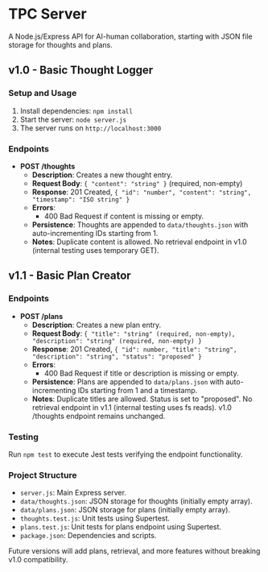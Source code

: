 # TPC Server

A Node.js/Express API for AI-human collaboration, starting with JSON file storage for thoughts and plans.

## v1.0 - Basic Thought Logger

### Setup and Usage
1. Install dependencies: `npm install`
2. Start the server: `node server.js`
3. The server runs on `http://localhost:3000`

### Endpoints
- **POST /thoughts**
  - **Description**: Creates a new thought entry.
  - **Request Body**: `{ "content": "string" }` (required, non-empty)
  - **Response**: 201 Created, `{ "id": "number", "content": "string", "timestamp": "ISO string" }`
  - **Errors**:
    - 400 Bad Request if content is missing or empty.
  - **Persistence**: Thoughts are appended to `data/thoughts.json` with auto-incrementing IDs starting from 1.
  - **Notes**: Duplicate content is allowed. No retrieval endpoint in v1.0 (internal testing uses temporary GET).

## v1.1 - Basic Plan Creator

### Endpoints
- **POST /plans**
  - **Description**: Creates a new plan entry.
  - **Request Body**: `{ "title": "string" (required, non-empty), "description": "string" (required, non-empty) }`
  - **Response**: 201 Created, `{ "id": number, "title": "string", "description": "string", "status": "proposed" }`
  - **Errors**:
    - 400 Bad Request if title or description is missing or empty.
  - **Persistence**: Plans are appended to `data/plans.json` with auto-incrementing IDs starting from 1 and a timestamp.
  - **Notes**: Duplicate titles are allowed. Status is set to "proposed". No retrieval endpoint in v1.1 (internal testing uses fs reads). v1.0 /thoughts endpoint remains unchanged.

### Testing
Run `npm test` to execute Jest tests verifying the endpoint functionality.

### Project Structure
- `server.js`: Main Express server.
- `data/thoughts.json`: JSON storage for thoughts (initially empty array).
- `data/plans.json`: JSON storage for plans (initially empty array).
- `thoughts.test.js`: Unit tests using Supertest.
- `plans.test.js`: Unit tests for plans endpoint using Supertest.
- `package.json`: Dependencies and scripts.

Future versions will add plans, retrieval, and more features without breaking v1.0 compatibility.